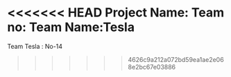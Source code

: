 <<<<<<< HEAD
Project Name:
Team no:
Team Name:Tesla
=======
Team Tesla : No-14
>>>>>>> 4626c9a212a072bd59ea1ae2e068e2bc67e03886
